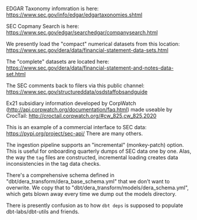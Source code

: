 EDGAR Taxonomy infomration is here: https://www.sec.gov/info/edgar/edgartaxonomies.shtml

SEC Copmany Search is here: https://www.sec.gov/edgar/searchedgar/companysearch.html

We presently load the "compact" numerical datasets from this location: https://www.sec.gov/dera/data/financial-statement-data-sets.html

The "complete" datasets are located here: https://www.sec.gov/dera/data/financial-statement-and-notes-data-set.html

The SEC comments back to filers via this public channel: https://www.sec.gov/structureddata/osdstaffobsandguide

Ex21 subsidiary information developed by CorpWatch (http://api.corpwatch.org/documentation/faq.html) made useable by CrocTail: http://croctail.corpwatch.org/#cw_825,cw_825,2020

This is an example of a commercial interface to SEC data: https://pypi.org/project/sec-api/
There are many others.

The ingestion pipeline supports an "incremental" (monkey-patch) option.  This is useful for onboarding quarterly dumps of SEC data one by one.  Alas, the way the `tag` files are constructed, incremental loading creates data inconsistencies in the tag data checks.

There's a comprehensive schema defined in "dbt/dera_transform/dera_base_schema.yml" that we don't want to overwrite.  We copy that to "dbt/dera_transform/models/dera_schema.yml", which gets blown away every time we dump out the models directory.

There is presently confusion as to how `dbt deps` is supposed to populate dbt-labs/dbt-utils and friends.
